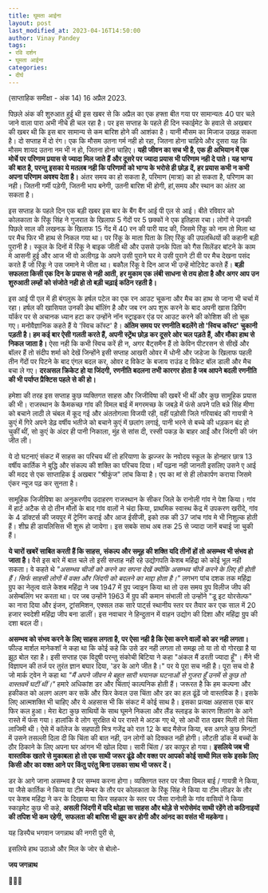 ```yaml
---
title: घूमता आईना
layout: post
last_modified_at: 2023-04-16T14:50:00
author: Vinay Pandey
tags:
- रवि दर्शन
- घूमता आईना
categories:
- दीर्घ
---
```

(साप्ताहिक समीक्षा - अंक 14)
16 अप्रैल 2023.

पिछले अंक की शुरुआत हुई थी इस खबर से कि अप्रैल का एक हफ्ता बीत गया पर सामान्यतः 40 पार चले जाने वाला पारा अभी नीचे ही चल रहा है। पर इस सप्ताह के पहले ही दिन स्काईमेट के हवाले से अखबार की खबर थी कि इस बार सामान्य से कम बारिश होने की आशंका है। यानी मौसम का मिजाज उखड़ सकता है। दो सप्ताह में दो रंग। एक कि मौसम उतना गर्म नही हो रहा, जितना होना चाहिये और दूसरा यह कि मौसम शायद उतना नम भी न हो, जितना होना चाहिए। **यही जीवन का सच भी है, एक ही अभियान में एक मोर्चे पर परिणाम प्रयास से ज्यादा मिल जाते हैं और दूसरे पर ज्यादा प्रयास भी परिणाम नही दे पाते। यह भाग्य की बात है, परन्तु इसका ये मतलब नही कि परिणामों को भाग्य के भरोसे ही छोड़ दें, हर प्रयास कभी न कभी अपना परिणाम अवश्य देता है।** अंतर समय का हो सकता है, परिमाण (मात्रा) का हो सकता है, परिणाम का नही। जितनी गर्मी पड़ेगी, जितनी भाप बनेगी, उतनी बारिश भी होगी, हां,समय और स्थान का अंतर आ सकता है। 

इस सप्ताह के पहले दिन एक बड़ी खबर इस बार के बैंग बैंग आई पी एल से आई। बीते रविवार को कोलकाता के रिंकू सिंह ने गुजरात के खिलाफ 5 गेंदों पर 5 छक्कों ने एक इतिहास रचा। लोगों ने उनकी पिछले साल की लखनऊ के खिलाफ 15 गेंद में 40 रन की पारी याद की, जिसमे रिंकू को नाम तो मिला था पर मैच फिर भी हाथ से निकल गया था। पर रिंकू के माता पिता के लिए रिंकू की उपलब्धियों की कहानी बड़ी पुरानी है। स्कूल के दिनों में रिंकू ने बाइक जीती थी और उससे उनके पिता को गैस सिलेंडर बांटने के काम मे आसनी हुई और आज भी वो अलीगढ़ के अपने उसी पुराने घर मे उसी पुराने टी वी पर मैच देखना पसंद करते हैं जो रिंकू ने उस जमाने मे जीता था। बकौल रिंकू वे दिन आज भी उन्हें मोटिवेट करते हैं। **बड़ी सफलता किसी एक दिन के प्रयास से नही आती, हर मुकाम एक लंबी साधना से तय होता है और अगर आप उन शुरुआती लम्हों को संजोते नही हो तो बड़ी चढ़ाई कठिन रहती है।**

इस आई पी एल में ही बंगलुरू के हर्षल पटेल का एक रन आउट चूकना और मैच का हाथ से जाना भी चर्चा में रहा। हर्षल की खासियत उनकी डेथ बॉलिंग है और जब रन अप शुरू करने के बाद अपनी खास डिपिंग यॉर्कर पर से अचानक ध्यान हटा कर उन्होंने नॉन स्ट्राइकर एंड पर  आउट करने की कोशिश की तो चूक गए। मनोवैज्ञानिक कहते हैं ये 'स्विच कॉस्ट' है। **अंतिम समय पर रणनीति बदलेंगे तो 'स्विच कॉस्ट' चुकानी पड़ती है। हम कई बार ऐसी गलती करते हैं, अपनी स्ट्रेंथ छोड़ कर दूसरे ओर चल पड़ते हैं, और मौका हाथ से निकल जाता है।** ऐसा नही कि कभी स्विच करें ही न, अगर बैट्समैन हैं तो केविन पीटरसन से सीखें और बॉलर हैं तो संदीप शर्मा को देखें जिन्होंने इसी सप्ताह आखरी ओवर में धोनी और जडेजा के खिलाफ पहली तीन गेंदों पर पिटने के बाद एंगल बदल कर, ओवर द विकेट के बजाय राउंड द विकेट बॉल डाली और मैच बचा ले गए। **दरअसल क्रिकेट हो या जिंदगी, रणनीति बदलना तभी कारगर होता है जब आपने बदली रणनीति की भी पर्याप्त प्रैक्टिस पहले से की हो।**

हमेशा की तरह इस सप्ताह कुछ व्यक्तिगत साहस और जिजीविषा की खबरें भी थीं और कुछ सामूहिक प्रयास की भी। राजस्थान के कैमकच्छ गांव की विमल बाई में  मगरमच्छ के जबड़े में फंसे अपने पति बन्ने सिंह मीणा को बचाने लाठी ले चंबल में कूद गई और अंततोगत्वा विजयी रही, वहीं पड़ोसी जिले गरियाबंद की गायत्री ने कुएं में गिरे अपने डेढ़ वर्षीय भतीजे को बचाने कुएं में छलांग लगाई, पानी भरने से बच्चे की धड़कन बंद हो चुकीं थीं, सो कुएं के अंदर ही पानी निकाला, मुंह से सांस दी, रस्सी पकड़ के बाहर आईं और जिंदगी की जंग जीत ली। 

ये दो घटनाएं संकट में साहस का परिचय थीं तो हरियाणा के झज्जर के नवोदय स्कूल के होनहार छात्र  13 वर्षीय कार्तिक ने बुद्धि और संकल्प की शक्ति का परिचय दिया। माँ पढ़ना नही जानती इसलिए उसने ए आई की मदद से एक साप्ताहिक ई अखबार "श्रीकुंज" लांच किया है। एप का मां से ही लोकार्पण कराया जिसमे एंकर न्यूज पढ़ कर सुनता है। 

सामूहिक जिजीविषा का अनुकरणीय उदाहरण राजस्थान के सीकर जिले के रानोली गांव ने पेश किया। गांव में हार्ट अटैक से दो तीन मौतों के बाद गांव वालों ने चंदा किया, प्राथमिक स्वास्थ केंद्र में उपकरण खरीदे, गांव के 4 डॉक्टर्स की जयपुर में ट्रेनिंग कराई और आज ईसीजी, इको तक की 37 जांच गांव मे भी निशुल्क होती हैं। शीघ्र ही डायलिसिस भी शुरू हो जायेगा। इस सबके साथ अब तक 25 से ज्यादा जानें बचाई जा चुकी हैं। 

**ये चारों खबरें साबित करती हैं कि साहस, संकल्प और समूह की शक्ति यदि तीनों हों तो असम्भव भी संभव हो जाता है।** वैसे इस बारे में बात चले तो इसी सप्ताह नही रहे उद्योगपति केशब महिंद्रा को कोई भूल नही सकता। वे कहते थे *"असम्भव चीजों को करने का सपना देखें क्योंकि असम्भव चीजें करने के लिए ही होती हैं। सिर्फ साहसी लोगों में वक्त और जिंदगी को बदलने का माद्दा होता है।"*  लगभग पांच दशक तक महिंद्रा ग्रुप का नेतृत्व वाले केशब महिंद्रा ने जब 1947 में ग्रुप  ज्वाइन किया था तो उस समय ग्रुप विलीज जीप की असेम्बलिंग भर करता था। पर जब उन्होंने 1963 में ग्रुप की कमान संभाली तो उन्होंने "डू इट योरसेल्फ" का नारा दिया और  इंजन, ट्रांसमिशन, एक्सल तक सारे पार्ट्स स्थानीय स्तर पर तैयार कर एक साल में 20 हजार स्वदेशी महिंद्रा जीप बना डालीं।  इस नवाचार ने हिन्दुतान में वाहन उद्योग की दिशा और महिंद्रा ग्रुप की दशा बदल दी। 

**असम्भव को संभव करने के लिए साहस लगता है, पर ऐसा नही है कि ऐसा करने वालों को डर नही लगता।** फील्ड मार्शल मानेकशॉ ने कहा था कि कोई कहे कि उसे डर नही लगता तो समझ लो या तो वो गोरखा है या झूठ बोल रहा है। इसी सप्ताह एक विदुषी परन्तु संकोची बिटिया ने कहा "अंकल मैं डरती ज्यादा हूँ"। मैंने भी विज्ञापन की तर्ज पर तुरंत ज्ञान बघार दिया, 'डर के आगे जीत है।" पर ये पूरा सच नही है। पूरा सच वो है जो मार्क ट्वेन ने कहा था *"मैं अपने जीवन मे बहुत सारी भयानक घटनाओं से गुजरा हूँ उनमें से कुछ तो वास्तवमें घटीं थीं।"* हमारे अधिकांश डर और चिंताएं काल्पनिक होती हैं। जरूरत है कि हम कल्पना और हकीकत को अलग अलग कर सकें और फिर केवल उस चिंता और डर का हल ढूंढें जो वास्तविक है। इसके लिए आत्मशक्ति भी चाहिए और ये अहसास भी कि संकट में कोई साथ है। इसका प्रत्यक्ष अहसास एक बार फिर कल हुआ। मेरा बेटा कुछ साथियों के साथ घूमने निकला और लैंड स्लाइड के कारण शिलांग के आगे रास्ते में फंस गया। हालांकि वे लोग सुरक्षित थे पर रास्ते मे अटक गए थे, सो आधी रात खबर मिली तो चिंता लाजिमी थी। ऐसे में कॉलेज के सहपाठी मित्र गजेंद्र को रात 12 के बाद मैसेज किया, बस अगले कुछ मिनटों में उसने तसल्ली दिला दी कि चिंता की बात नही, उन लोगों को दिक्कत नही होगी। लौटती डॉक में बच्चों के ठौर ठिकाने के लिए अपना घर आंगन भी खोल दिया। सारी चिंता / डर काफूर हो गया। **इसलिये जब भी वास्तविक खतरे से मुकाबला हो तो एक साथी जरूर ढूंढे और वक्त पर आपको कोई साथी मिल सके इसके लिए किसी और का वक्त आने पर किंतु परंतु बिना उसका साथ भी जरूर दें।**

डर के आगे जाना असम्भव है पर सम्भव करना होगा। व्यक्तिगत स्तर पर जैसा विमल बाई / गायत्री ने किया, या जैसे कार्तिक ने किया या टीम मेम्बर के तौर पर कोलकाता के रिंकू सिंह ने किया या टीम लीडर के तौर पर केशब महिंद्रा ने कर के दिखाया या फिर सहकार के स्तर पर जैसा रानोली के गांव वासियों ने किया स्काइमेट कुछ भी कहे, **असली जिंदगी में यदि थोड़ा सा साहस और थोड़े से भरोसेमंद साथी रहेंगे तो कठिनाइयों की तपिश भी कम रहेगी, सफलता की बारिश भी झूम कर होगी और आंनद का वसंत भी महकेगा।**

यह डिस्पैच भगवान जगन्नाथ की नगरी पुरी से,

इसलिये हाथ उठाओ और मिल के जोर से बोलो-

**जय जगन्नाथ**

🙏🌷🌷


